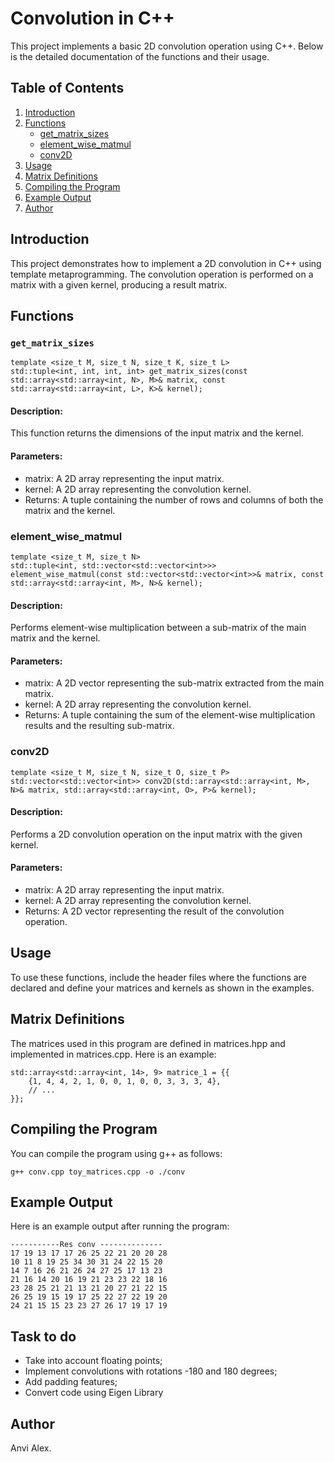 
# Convolution in C++

This project implements a basic 2D convolution operation using C++. Below is the detailed documentation of the functions and their usage.

## Table of Contents

1. [Introduction](#introduction)
2. [Functions](#functions)
   - [get_matrix_sizes](#get_matrix_sizes)
   - [element_wise_matmul](#element_wise_matmul)
   - [conv2D](#conv2d)
3. [Usage](#usage)
4. [Matrix Definitions](#matrix-definitions)
5. [Compiling the Program](#compiling-the-program)
6. [Example Output](#example-output)
7. [Author](#author)

## Introduction

This project demonstrates how to implement a 2D convolution in C++ using template metaprogramming. The convolution operation is performed on a matrix with a given kernel, producing a result matrix.

## Functions

### `get_matrix_sizes`

```
template <size_t M, size_t N, size_t K, size_t L>
std::tuple<int, int, int, int> get_matrix_sizes(const std::array<std::array<int, N>, M>& matrix, const std::array<std::array<int, L>, K>& kernel);
```

#### Description: 
This function returns the dimensions of the input matrix and the kernel.

#### Parameters:
- matrix: A 2D array representing the input matrix.
- kernel: A 2D array representing the convolution kernel.
- Returns: A tuple containing the number of rows and columns of both the matrix and the kernel.

### element_wise_matmul

```
template <size_t M, size_t N>
std::tuple<int, std::vector<std::vector<int>>> element_wise_matmul(const std::vector<std::vector<int>>& matrix, const std::array<std::array<int, M>, N>& kernel);
```
#### Description: 
Performs element-wise multiplication between a sub-matrix of the main matrix and the kernel.

#### Parameters:

- matrix: A 2D vector representing the sub-matrix extracted from the main matrix.
- kernel: A 2D array representing the convolution kernel.
- Returns: A tuple containing the sum of the element-wise multiplication results and the resulting sub-matrix.

### conv2D

```
template <size_t M, size_t N, size_t O, size_t P>
std::vector<std::vector<int>> conv2D(std::array<std::array<int, M>, N>& matrix, std::array<std::array<int, O>, P>& kernel);

```
#### Description: 

Performs a 2D convolution operation on the input matrix with the given kernel.

#### Parameters:
- matrix: A 2D array representing the input matrix.
- kernel: A 2D array representing the convolution kernel.
- Returns: A 2D vector representing the result of the convolution operation.


## Usage
To use these functions, include the header files where the functions are declared and define your matrices and kernels as shown in the examples.

## Matrix Definitions
The matrices used in this program are defined in matrices.hpp and implemented in matrices.cpp. Here is an example:

```
std::array<std::array<int, 14>, 9> matrice_1 = {{
    {1, 4, 4, 2, 1, 0, 0, 1, 0, 0, 3, 3, 3, 4},
    // ...
}};

```
## Compiling the Program
You can compile the program using g++ as follows:


```
g++ conv.cpp toy_matrices.cpp -o ./conv

```
## Example Output
Here is an example output after running the program:

```
-----------Res conv --------------
17 19 13 17 17 26 25 22 21 20 20 28 
10 11 8 19 25 34 30 31 24 22 15 20 
14 7 16 26 21 26 24 27 25 17 13 23 
21 16 14 20 16 19 21 23 23 22 18 16 
23 28 25 21 21 13 21 20 27 21 22 15 
26 25 19 15 19 17 25 22 27 22 19 20 
24 21 15 15 23 23 27 26 17 19 17 19 

```
## Task to do
- Take into account floating points; 
- Implement convolutions with rotations -180 and 180 degrees;
- Add padding features;
- Convert code using Eigen Library

## Author
Anvi Alex.
